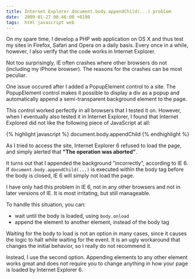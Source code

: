 ```yaml
---
title: Internet Explorer document.body.appendChild(...) problem
date:  2009-01-27 08:46:00 +0100
tags:  html javascript web
---
```


On my spare time, I develop a PHP web application on OS X and thus test my sites
in Firefox, Safari and Opera on a daily basis. Every once in a while, however, I
also verify that the code works in Internet Explorer.

Not too surprisingly, IE often crashes where other browsers do not (including my
iPhone browser). The reasons for the crashes can be most peculiar.

One issue occured after I added a PopupElement control to a site. The PopupElement
control makes it possible to display a div as a popup and automatically append a
semi-transparent background element to the page.

This control worked perfectly in all browsers that I tested it on. However, when
I eventually also tested it in Internet Explorer, I found that Internet Explored
did not like the following piece of JavaScript at all:

{% highlight javascript %}
document.body.appendChild
{% endhighlight %}

As I tried to access the site, Internet Explorer 6 refused to load the page, and
simply alerted that **"The operation was aborted"**.

It turns out that I appended the background "incorrectly", according to IE 6. If
`document.body.appendChild(...)` is executed within the body tag before the body
is closed, IE 6 will simply not load the page.

I have only had this problem in IE 6, not in any other browsers and not in later
versions of IE. It is most irritating, but still manageable.

To handle this situation, you can:

* wait until the body is loaded, using `body.onload`
* append the element to another element, instead of the body tag

Waiting for the body to load is not an option in many cases, since it causes the
logic to halt while waiting for the event. It is an ugly workaround that changes
the initial behavior, so I really do not recommend it.

Instead, I use the second option. Appending elements to any other element works
great and does not require you to change anything in how your page is loaded by
Internet Explorer 6.